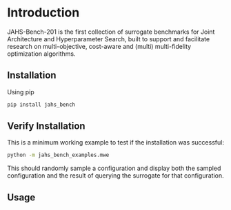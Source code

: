 # Introduction

JAHS-Bench-201 is the first collection of surrogate benchmarks for Joint Architecture and Hyperparameter Search, built to support and
facilitate research on multi-objective, cost-aware and (multi) multi-fidelity optimization algorithms.


## Installation

Using pip

```bash
pip install jahs_bench
```

## Verify Installation

This is a minimum working example to test if the installation was successful:

```bash
python -m jahs_bench_examples.mwe
```

This should randomly sample a configuration and display both the sampled configuration and the result of querying the
surrogate for that configuration.


## Usage
